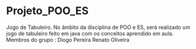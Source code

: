 # Projeto_POO_ES
Jogo de Tabuleiro.
No âmbito da disciplina de POO e ES, será realizado um jogo de tabuleiro feito em java com os conceitos aprendido em aula.
Membros do grupo :
Diogo Pereira
Renato Oliveira
